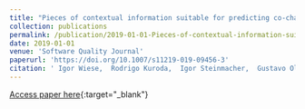 ```yaml
---
title: "Pieces of contextual information suitable for predicting co-changes? An empirical study"
collection: publications
permalink: /publication/2019-01-01-Pieces-of-contextual-information-suitable-for-predicting-co-changes-An-empirical-study
date: 2019-01-01
venue: 'Software Quality Journal'
paperurl: 'https://doi.org/10.1007/s11219-019-09456-3'
citation: ' Igor Wiese,  Rodrigo Kuroda,  Igor Steinmacher,  Gustavo Oliva,  Reginaldo R{\&apos;{e}},  Christoph Treude,  Marco Gerosa, &quot;Pieces of contextual information suitable for predicting co-changes? An empirical study.&quot; Software Quality Journal, 2019.'
---
```

[Access paper here](https://doi.org/10.1007/s11219-019-09456-3){:target="_blank"}
